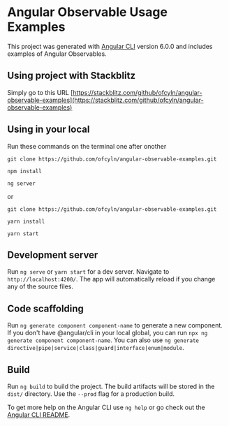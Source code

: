 # Angular Observable Usage Examples

This project was generated with [Angular CLI](https://github.com/angular/angular-cli) version 6.0.0 and includes examples of Angular Observables.

## Using project with Stackblitz

Simply go to this URL [https://stackblitz.com/github/ofcyln/angular-observable-examples](https://stackblitz.com/github/ofcyln/angular-observable-examples)

## Using in your local

Run these commands on the terminal one after onother

    git clone https://github.com/ofcyln/angular-observable-examples.git

    npm install

    ng server

or

    git clone https://github.com/ofcyln/angular-observable-examples.git

    yarn install

    yarn start

## Development server

Run `ng serve` or `yarn start` for a dev server. Navigate to `http://localhost:4200/`. The app will automatically reload if you change any of the source files.

## Code scaffolding

Run `ng generate component component-name` to generate a new component. If you don't have @angular/cli in your local global, you can run `npx ng generate component component-name`. You can also use `ng generate directive|pipe|service|class|guard|interface|enum|module`.

## Build

Run `ng build` to build the project. The build artifacts will be stored in the `dist/` directory. Use the `--prod` flag for a production build.

To get more help on the Angular CLI use `ng help` or go check out the [Angular CLI README](https://github.com/angular/angular-cli/blob/master/README.md).
